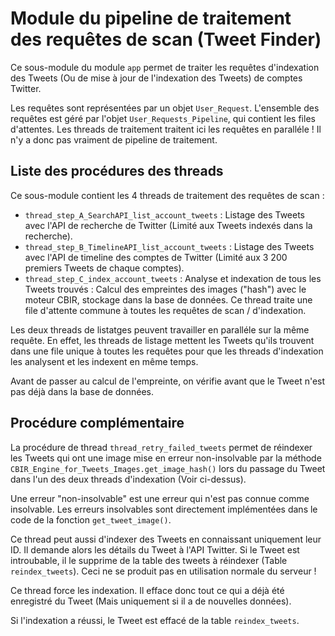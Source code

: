 # Module du pipeline de traitement des requêtes de scan (Tweet Finder)

Ce sous-module du module `app` permet de traiter les requêtes d'indexation des Tweets (Ou de mise à jour de l'indexation des Tweets) de comptes Twitter.

Les requêtes sont représentées par un objet `User_Request`. L'ensemble des requêtes est géré par l'objet `User_Requests_Pipeline`, qui contient les files d'attentes. Les threads de traitement traitent ici les requêtes en paralléle ! Il n'y a donc pas vraiment de pipeline de traitement.


## Liste des procédures des threads

Ce sous-module contient les 4 threads de traitement des requêtes de scan :

- `thread_step_A_SearchAPI_list_account_tweets` : Listage des Tweets avec l'API de recherche de Twitter (Limité aux Tweets indexés dans la recherche).
- `thread_step_B_TimelineAPI_list_account_tweets` : Listage des Tweets avec l'API de timeline des comptes de Twitter (Limité aux 3 200 premiers Tweets de chaque comptes).
- `thread_step_C_index_account_tweets` : Analyse et indexation de tous les Tweets trouvés : Calcul des empreintes des images ("hash") avec le moteur CBIR, stockage dans la base de données. Ce thread traite une file d'attente commune à toutes les requêtes de scan / d'indexation.

Les deux threads de listatges peuvent travailler en paralléle sur la même requête. En effet, les threads de listage mettent les Tweets qu'ils trouvent dans une file unique à toutes les requêtes pour que les threads d'indexation les analysent et les indexent en même temps.

Avant de passer au calcul de l'empreinte, on vérifie avant que le Tweet n'est pas déjà dans la base de données.


## Procédure complémentaire

La procédure de thread `thread_retry_failed_tweets` permet de réindexer les Tweets qui ont une image mise en erreur non-insolvable par la méthode `CBIR_Engine_for_Tweets_Images.get_image_hash()` lors du passage du Tweet dans l'un des deux threads d'indexation (Voir ci-dessus).

Une erreur "non-insolvable" est une erreur qui n'est pas connue comme insolvable. Les erreurs insolvables sont directement implémentées dans le code de la fonction `get_tweet_image()`.

Ce thread peut aussi d'indexer des Tweets en connaissant uniquement leur ID. Il demande alors les détails du Tweet à l'API Twitter. Si le Tweet est introubable, il le supprime de la table des tweets à réindexer (Table `reindex_tweets`).
Ceci ne se produit pas en utilisation normale du serveur !

Ce thread force les indexation. Il efface donc tout ce qui a déjà été enregistré du Tweet (Mais uniquement si il a de nouvelles données).

Si l'indexation a réussi, le Tweet est effacé de la table `reindex_tweets`.
